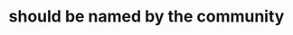 ---
pid: ch663
title: should be named by the community
location_transcription: unsure
coordinates: "[-75.163047696685, 39.952303055912]"
zipcode: '19148'
gen_neighborhood: South Philadelphia
neighborhood: Whitman,Pennsport,South Philadelphia
outside_phl: 
age: '30'
age_range: 30-39
instagram: 
image_file_name: ch_663.jpg
proposal_transcription: |-
  A space where (sustainably saved/ recycled/ discarded) materials are provided in an open and accessible and free space for art making. The space itself could exist as a living monument w/ people adding as they create.
  (//Art Hives// ... I want to do this .. call me...)
topic: Unknown
topic_summary: '0'
type: Space
keywords_other: 
credit: Sarah Kodish-Eskind
image_labels: 
twitter: 
facebook: 
permalink: "/monuments/ch663/"
layout: item-page
---